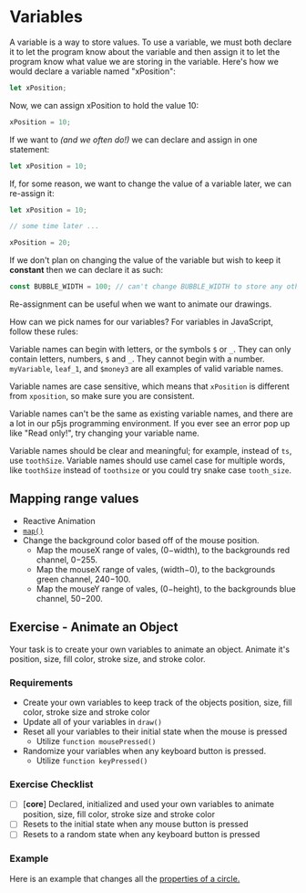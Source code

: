 # Variables

A variable is a way to store values. To use a variable, we must both declare it to let the program know about the variable and then assign it to let the program know what value we are storing in the variable. Here's how we would declare a variable named "xPosition":

```javascript
let xPosition;
```

Now, we can assign xPosition to hold the value 10:

```javascript
xPosition = 10;
```

If we want to _(and we often do!)_ we can declare and assign in one statement:

```javascript
let xPosition = 10;
```

If, for some reason, we want to change the value of a variable later, we can re-assign it:

```javascript
let xPosition = 10;

// some time later ...

xPosition = 20;
```

If we don't plan on changing the value of the variable but wish to keep it **constant** then we can declare it as such:
```javascript
const BUBBLE_WIDTH = 100; // can't change BUBBLE_WIDTH to store any other value now
```

Re-assignment can be useful when we want to animate our drawings.

How can we pick names for our variables? For variables in JavaScript, follow these rules:

Variable names can begin with letters, or the symbols `$` or `_`. They can only contain letters, numbers, `$` and `_`. They cannot begin with a number. `myVariable`, `leaf_1`, and `$money3` are all examples of valid variable names.

Variable names are case sensitive, which means that `xPosition` is different from `xposition`, so make sure you are consistent.

Variable names can't be the same as existing variable names, and there are a lot in our p5js programming environment. If you ever see an error pop up like "Read only!", try changing your variable name.

Variable names should be clear and meaningful; for example, instead of `ts`, use `toothSize`. Variable names should use camel case for multiple words, like `toothSize` instead of `toothsize` or you could try snake case `tooth_size`.

## Mapping range values

- Reactive Animation
- [`map()`](https://p5js.org/ko/reference/#/p5/map)
- Change the background color based off of the mouse position.
    + Map the mouseX range of vales, (0−width), to the backgrounds red channel, 0−255.
    + Map the mouseX range of vales, (width−0), to the backgrounds green channel, 240−100.
    + Map the mouseY range of vales, (0−height), to the backgrounds blue channel, 50−200.

## Exercise - Animate an Object

Your task is to create your own variables to animate an object. Animate it's position, size, fill color, stroke size, and stroke color.

### Requirements

- Create your own variables to keep track of the objects position, size, fill color, stroke size and stroke color
- Update all of your variables in `draw()`
- Reset all your variables to their initial state when the mouse is pressed
	- Utilize `function mousePressed()`
- Randomize your variables when any keyboard button is pressed.
	- Utilize `function keyPressed()`

### Exercise Checklist

- [ ] [**core**] Declared, initialized and used your own variables to animate position, size, fill color, stroke size and stroke color
- [ ] Resets to the initial state when any mouse button is pressed
- [ ] Resets to a random state when any keyboard button is pressed

### Example

Here is an example that changes all the [properties of a circle.](https://editor.p5js.org/Rudy.Castan/full/cgeFWv47P)
